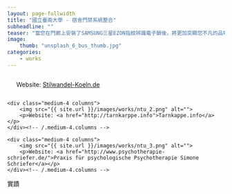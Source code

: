 ```yaml
---
layout: page-fullwidth
title: "國立臺南大學 - 宿舍門禁系統整合"
subheadline: ""
teaser: "當您在門廊上安裝了SAMSUNG三星EZON指紋辨識電子鎖後，將更加突顯您不凡的品味及引以自豪的優質生活。享受高科技數位化指紋辨識門鎖所帶來的便利性與高安全性，享有未來高級生活品質，就從擁有SAMSUNG三星EZON指紋辨識電子鎖開始！將更加突顯您不凡的品味及引以自豪的優質生活"
image:
    thumb: "unsplash_6_bus_thumb.jpg"
categories:
    - works
---
```


<div class="row t30">
    <div class="medium-4 columns">
        <img src="https://phlow.github.io/feeling-responsive/images/unsplash_4.jpg" alt="">
        <p>Website: <a href="http://stilwandel-koeln.de">Stilwandel-Koeln.de</a></p>
    </div><!-- /.medium-4.columns -->

    <div class="medium-4 columns">
        <img src="{{ site.url }}/images/works/ntu_2.png" alt="">
        <p>Website: <a href="http://tarnkarppe.info">Tarnkappe.info</a></p>
    </div><!-- /.medium-4.columns -->

    <div class="medium-4 columns">
        <img src="{{ site.url }}/images/works/ntu_3.png" alt="">
        <p>Website: <a href="http://www.psychotherapie-schriefer.de/">Praxis für psychologische Psychotherapie Simone Schriefer</a></p>
    </div><!-- /.medium-4.columns -->
</div><!-- /.row -->

實蹟
